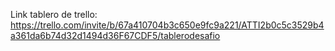 Link tablero de trello: https://trello.com/invite/b/67a410704b3c650e9fc9a221/ATTI2b0c5c3529b4a361da6b74d32d1494d36F67CDF5/tablerodesafio